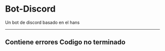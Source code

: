 # Bot-Discord
Un bot de discord basado en el hans 

-------------------------------------
Contiene errores
Codigo no terminado
-------------------------------------
